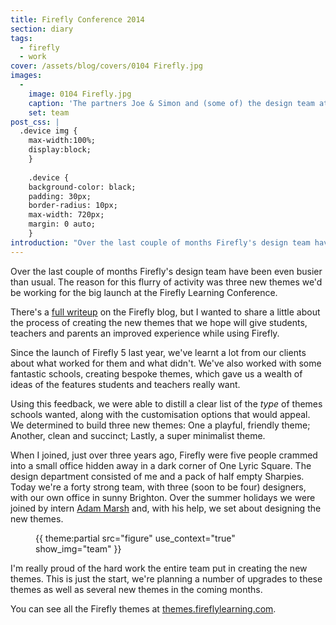 ```yaml
---
title: Firefly Conference 2014
section: diary
tags:
  - firefly
  - work
cover: /assets/blog/covers/0104 Firefly.jpg
images:
  - 
    image: 0104 Firefly.jpg
    caption: 'The partners Joe & Simon and (some of) the design team at the Firefly Learning Conference 2014'
    set: team
post_css: |
  .device img {
    max-width:100%;
    display:block;
    }
    
    .device {
    background-color: black;
    padding: 30px;
    border-radius: 10px;
    max-width: 720px;
    margin: 0 auto;
    }
introduction: "Over the last couple of months Firefly's design team have been _extra_ busy. The reason for this flurry of activity was three new themes we'd be working for the big launch at the Firefly Learning Conference."
---
```

Over the last couple of months Firefly's design team have been even busier than usual. The reason for this flurry of activity was three new themes we'd be working for the big launch at the Firefly Learning Conference.

There's a [full writeup](http://fireflylearning.com/blog/firefly-learning-conference-round-up) on the Firefly blog, but I wanted to share a little about the process of creating the new themes that we hope will give students, teachers and parents an improved experience while using Firefly.
 
Since the launch of Firefly 5 last year, we've learnt a lot from our clients about what worked for them and what didn't.  We've also worked with some fantastic schools, creating bespoke themes, which gave us a wealth of ideas of the features students and teachers really want.

Using this feedback, we were able to distill a clear list of the _type_ of themes schools wanted, along with the customisation options that would appeal. We determined to build three new themes: One a playful, friendly theme; Another, clean and succinct; Lastly, a super minimalist theme.

When I joined, just over three years ago, Firefly were five people crammed into a small office hidden away in a dark corner of One Lyric Square. The design department consisted of me and a pack of half empty Sharpies. Today we're a forty strong team, with three (soon to be four) designers, with our own office in sunny Brighton. Over the summer holidays we were joined by intern [Adam Marsh](http://www.adammmarsh.com) and, with his help, we set about designing the new themes.

<figure class="inline">{{ theme:partial src="figure" use_context="true" show_img="team" }}</figure>

I'm really proud of the hard work the entire team put in creating the new themes. This is just the start, we're planning a number of upgrades to these themes as well as several new themes in the coming months. 

You can see all the Firefly themes at [themes.fireflylearning.com](http://themes.fireflylearning.com).